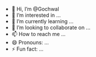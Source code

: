 - 👋 Hi, I’m @Gochwal
- 👀 I’m interested in ...
- 🌱 I’m currently learning ...
- 💞️ I’m looking to collaborate on ...
- 📫 How to reach me ...
- 😄 Pronouns: ...
- ⚡ Fun fact: ...

<!---
Gochwal/Gochwal is a ✨ special ✨ repository because its `README.md` (this file) appears on your GitHub profile.
You can click the Preview link to take a look at your changes.
--->
